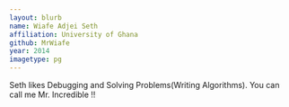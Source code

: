 ```yaml
---
layout: blurb
name: Wiafe Adjei Seth  
affiliation: University of Ghana
github: MrWiafe
year: 2014
imagetype: pg
---
```

Seth likes Debugging and Solving Problems(Writing Algorithms). You can call me Mr. Incredible !! 
